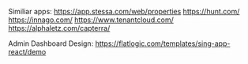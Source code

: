 Similiar apps:
https://app.stessa.com/web/properties
https://hunt.com/
https://innago.com/
https://www.tenantcloud.com/
https://alphaletz.com/capterra/

Admin Dashboard Design:
https://flatlogic.com/templates/sing-app-react/demo
